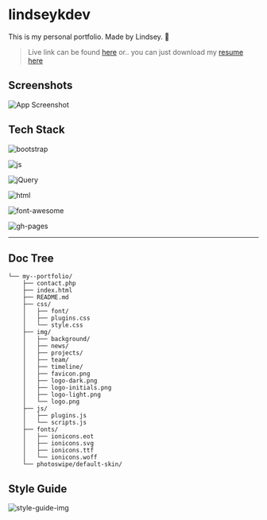 # lindseykdev

This is my personal portfolio. Made by Lindsey. 🎉

> Live link can be found [here](http://lindseyk.dev)
> or.. you can just download my [resume here](https://drive.google.com/file/d/1bHgWk-TyjNsoGOeLdqW-r5zEd-LSExM_/view?usp=share_link)

## Screenshots

![App Screenshot](https://res.cloudinary.com/codelikeagirl29/image/upload/v1678205693/projects/lindseykdev_luhbgr.png)

## Tech Stack

![bootstrap](https://img.shields.io/badge/Bootstrap-563D7C?style=for-the-badge&logo=bootstrap&logoColor=white)

![js](https://img.shields.io/badge/JavaScript-323330?style=for-the-badge&logo=javascript&logoColor=F7DF1E)

![jQuery](https://camo.githubusercontent.com/fd87758fc59a55844627fb6067a253aa4e35da509789a55be28311b0a09eb6cf/68747470733a2f2f696d672e736869656c64732e696f2f7374617469632f76313f7374796c653d666f722d7468652d6261646765266d6573736167653d6a517565727926636f6c6f723d303736394144266c6f676f3d6a5175657279266c6f676f436f6c6f723d464646464646266c6162656c3d)

![html](https://img.shields.io/badge/HTML5-E34F26?style=for-the-badge&logo=html5&logoColor=white)

![font-awesome](https://img.shields.io/badge/Font_Awesome-339AF0?style=for-the-badge&logo=fontawesome&logoColor=white)

![gh-pages](https://img.shields.io/badge/GitHub%20Pages-222222?style=for-the-badge&logo=GitHub%20Pages&logoColor=white)

---

## Doc Tree

```
└── my--portfolio/
    ├── contact.php
    ├── index.html
    ├── README.md
    ├── css/
    │   ├── font/
    │   ├── plugins.css
    │   └── style.css
    ├── img/
    │   ├── background/
    │   ├── news/
    │   ├── projects/
    │   ├── team/
    │   ├── timeline/
    │   ├── favicon.png
    │   ├── logo-dark.png
    │   ├── logo-initials.png
    │   ├── logo-light.png
    │   └── logo.png
    ├── js/
    │   ├── plugins.js
    │   └── scripts.js
    ├── fonts/
    │   ├── ionicons.eot
    │   ├── ionicons.svg
    │   ├── ionicons.ttf
    │   └── ionicons.woff
    └── photoswipe/default-skin/
```

## Style Guide

![style-guide-img](https://res.cloudinary.com/codelikeagirl29/image/upload/v1675112667/dev-branding/mood-board_da5sh3.png)
